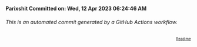 **Parixshit Committed on: Wed, 12 Apr 2023 06:24:46 AM** <!-- 0168227a-67a2-474f-af9e-5278c722b5d2 -->

###### This is an automated commit generated by a GitHub Actions workflow.

<div align="right"><sub><sup><a href="https://github.com/Parixshit/AutoCommit.git">Read me</a></sup></sub></div>
